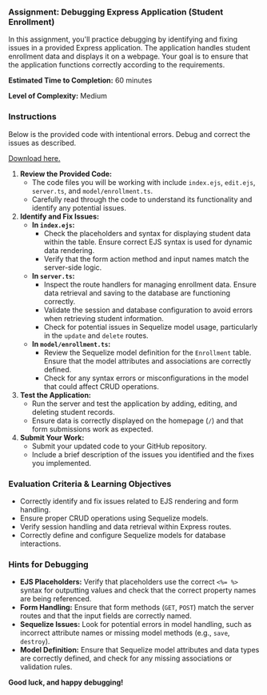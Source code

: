### Assignment: Debugging Express Application (Student Enrollment)

In this assignment, you'll practice debugging by identifying and fixing issues in a provided Express application. The application handles student enrollment data and displays it on a webpage. Your goal is to ensure that the application functions correctly according to the requirements.

**Estimated Time to Completion:** 60 minutes

**Level of Complexity:** Medium

### Instructions

Below is the provided code with intentional errors. Debug and correct the issues as described.

[Download here.](https://drive.google.com/file/d/1WAMy0bWNr8u7h9kD1HrOZ1MjMmldvPtz/view?usp=sharing)

1. **Review the Provided Code:**
    - The code files you will be working with include `index.ejs`, `edit.ejs`, `server.ts`, and `model/enrollment.ts`.
    - Carefully read through the code to understand its functionality and identify any potential issues.
2. **Identify and Fix Issues:**
    - **In `index.ejs`:**
        - Check the placeholders and syntax for displaying student data within the table. Ensure correct EJS syntax is used for dynamic data rendering.
        - Verify that the form action method and input names match the server-side logic.
    - **In `server.ts`:**
        - Inspect the route handlers for managing enrollment data. Ensure data retrieval and saving to the database are functioning correctly.
        - Validate the session and database configuration to avoid errors when retrieving student information.
        - Check for potential issues in Sequelize model usage, particularly in the `update` and `delete` routes.
    - **In `model/enrollment.ts`:**
        - Review the Sequelize model definition for the `Enrollment` table. Ensure that the model attributes and associations are correctly defined.
        - Check for any syntax errors or misconfigurations in the model that could affect CRUD operations.
3. **Test the Application:**
    - Run the server and test the application by adding, editing, and deleting student records.
    - Ensure data is correctly displayed on the homepage (`/`) and that form submissions work as expected.
4. **Submit Your Work:**
    - Submit your updated code to your GitHub repository.
    - Include a brief description of the issues you identified and the fixes you implemented.

### Evaluation Criteria & Learning Objectives

- Correctly identify and fix issues related to EJS rendering and form handling.
- Ensure proper CRUD operations using Sequelize models.
- Verify session handling and data retrieval within Express routes.
- Correctly define and configure Sequelize models for database interactions.

### Hints for Debugging

- **EJS Placeholders:** Verify that placeholders use the correct `<%= %>` syntax for outputting values and check that the correct property names are being referenced.
- **Form Handling:** Ensure that form methods (`GET`, `POST`) match the server routes and that the input fields are correctly named.
- **Sequelize Issues:** Look for potential errors in model handling, such as incorrect attribute names or missing model methods (e.g., `save`, `destroy`).
- **Model Definition:** Ensure that Sequelize model attributes and data types are correctly defined, and check for any missing associations or validation rules.

**Good luck, and happy debugging!**
